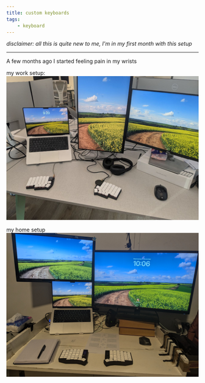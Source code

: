 ```yaml
---
title: custom keyboards
tags:
    - keyboard
---
```

*disclaimer: all this is quite new to me, I'm in my first month with this setup*
___

A few months ago I started feeling pain in my wrists

my work setup:
![my work setup](/img/work.jpg)


my home setup
![my home setup](/img/home.jpg)
